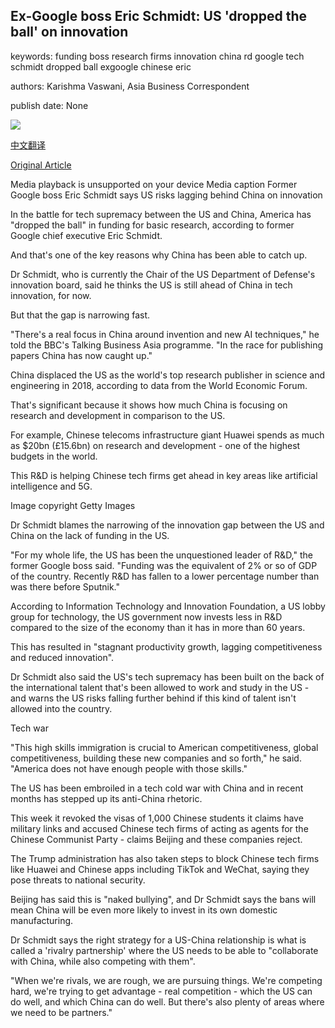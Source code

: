 ## Ex-Google boss Eric Schmidt: US 'dropped the ball' on innovation

keywords: funding boss research firms innovation china rd google tech schmidt dropped ball exgoogle chinese eric

authors: Karishma Vaswani, Asia Business Correspondent

publish date: None

![](https://ichef.bbci.co.uk/images/ic/1024x576/p08r2g8q.jpg)

[中文翻译](Ex-Google%20boss%20Eric%20Schmidt%3A%20US%20%27dropped%20the%20ball%27%20on%20innovation_zh.md)

[Original Article](https://www.bbc.com/news/business-54100001)

Media playback is unsupported on your device Media caption Former Google boss Eric Schmidt says US risks lagging behind China on innovation

In the battle for tech supremacy between the US and China, America has "dropped the ball" in funding for basic research, according to former Google chief executive Eric Schmidt.

And that's one of the key reasons why China has been able to catch up.

Dr Schmidt, who is currently the Chair of the US Department of Defense's innovation board, said he thinks the US is still ahead of China in tech innovation, for now.

But that the gap is narrowing fast.

"There's a real focus in China around invention and new AI techniques," he told the BBC's Talking Business Asia programme. "In the race for publishing papers China has now caught up."

China displaced the US as the world's top research publisher in science and engineering in 2018, according to data from the World Economic Forum.

That's significant because it shows how much China is focusing on research and development in comparison to the US.

For example, Chinese telecoms infrastructure giant Huawei spends as much as $20bn (£15.6bn) on research and development - one of the highest budgets in the world.

This R&D is helping Chinese tech firms get ahead in key areas like artificial intelligence and 5G.

Image copyright Getty Images

Dr Schmidt blames the narrowing of the innovation gap between the US and China on the lack of funding in the US.

"For my whole life, the US has been the unquestioned leader of R&D," the former Google boss said. "Funding was the equivalent of 2% or so of GDP of the country. Recently R&D has fallen to a lower percentage number than was there before Sputnik."

According to Information Technology and Innovation Foundation, a US lobby group for technology, the US government now invests less in R&D compared to the size of the economy than it has in more than 60 years.

This has resulted in "stagnant productivity growth, lagging competitiveness and reduced innovation".

Dr Schmidt also said the US's tech supremacy has been built on the back of the international talent that's been allowed to work and study in the US - and warns the US risks falling further behind if this kind of talent isn't allowed into the country.

Tech war

"This high skills immigration is crucial to American competitiveness, global competitiveness, building these new companies and so forth," he said. "America does not have enough people with those skills."

The US has been embroiled in a tech cold war with China and in recent months has stepped up its anti-China rhetoric.

This week it revoked the visas of 1,000 Chinese students it claims have military links and accused Chinese tech firms of acting as agents for the Chinese Communist Party - claims Beijing and these companies reject.

The Trump administration has also taken steps to block Chinese tech firms like Huawei and Chinese apps including TikTok and WeChat, saying they pose threats to national security.

Beijing has said this is "naked bullying", and Dr Schmidt says the bans will mean China will be even more likely to invest in its own domestic manufacturing.

Dr Schmidt says the right strategy for a US-China relationship is what is called a 'rivalry partnership' where the US needs to be able to "collaborate with China, while also competing with them".

"When we're rivals, we are rough, we are pursuing things. We're competing hard, we're trying to get advantage - real competition - which the US can do well, and which China can do well. But there's also plenty of areas where we need to be partners."